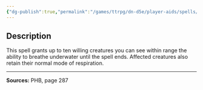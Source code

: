 ```yaml
---
{"dg-publish":true,"permalink":"/games/ttrpg/dn-d5e/player-aids/spells/level-3/water-breathing/","tags":["TTRPG/DND/5e","verbal","somatic","material","ritual","Spell"],"noteIcon":""}
---
```



## Description
This spell grants up to ten willing creatures you can see within range the ability to breathe underwater until the spell ends.
Affected creatures also retain their normal mode of respiration.

---

**Sources:** PHB, page 287
